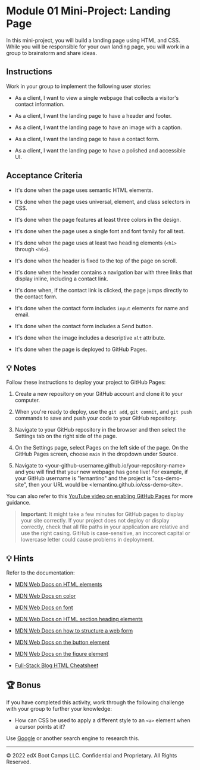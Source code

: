 # Module 01 Mini-Project: Landing Page

In this mini-project, you will build a landing page using HTML and CSS. While you will be responsible for your own landing page, you will work in a group to brainstorm and share ideas.

## Instructions

Work in your group to implement the following user stories:

- As a client, I want to view a single webpage that collects a visitor's contact information.

- As a client, I want the landing page to have a header and footer.

- As a client, I want the landing page to have an image with a caption.

- As a client, I want the landing page to have a contact form.

- As a client, I want the landing page to have a polished and accessible UI.

## Acceptance Criteria

- It's done when the page uses semantic HTML elements.

- It's done when the page uses universal, element, and class selectors in CSS.

- It's done when the page features at least three colors in the design.

- It's done when the page uses a single font and font family for all text.

- It's done when the page uses at least two heading elements (`<h1>` through `<h6>`).

- It's done when the header is fixed to the top of the page on scroll.

- It's done when the header contains a navigation bar with three links that display inline, including a contact link.

- It's done when, if the contact link is clicked, the page jumps directly to the contact form.

- It's done when the contact form includes `input` elements for name and email.

- It's done when the contact form includes a Send button.

- It's done when the image includes a descriptive `alt` attribute.

- It's done when the page is deployed to GitHub Pages.

## 💡 Notes

Follow these instructions to deploy your project to GitHub Pages:

1. Create a new repository on your GitHub account and clone it to your computer.

2. When you're ready to deploy, use the `git add`, `git commit`, and `git push` commands to save and push your code to your GitHub repository.

3. Navigate to your GitHub repository in the browser and then select the Settings tab on the right side of the page.

4. On the Settings page, select Pages on the left side of the page. On the GitHub Pages screen, choose `main` in the dropdown under Source.

5. Navigate to <your-github-username.github.io/your-repository-name> and you will find that your new webpage has gone live! For example, if your GitHub username is "lernantino" and the project is "css-demo-site", then your URL would be <lernantino.github.io/css-demo-site>.

You can also refer to this [YouTube video on enabling GitHub Pages](https://youtu.be/P4Mu1t5rIXg) for more guidance.

> **Important**: It might take a few minutes for GitHub pages to display your site correctly. If your project does not deploy or display correctly, check that all file paths in your application are relative and use the right casing. GitHub is case-sensitive, an inccorect capital or lowercase letter could cause problems in deployment.

## 💡 Hints

Refer to the documentation:

- [MDN Web Docs on HTML elements](https://developer.mozilla.org/en-US/docs/Web/HTML/Element)

- [MDN Web Docs on color](https://developer.mozilla.org/en-US/docs/Web/CSS/color)

- [MDN Web Docs on font](https://developer.mozilla.org/en-US/docs/Web/CSS/font)

- [MDN Web Docs on HTML section heading elements](https://developer.mozilla.org/en-US/docs/Web/HTML/Element/Heading_Elements)

- [MDN Web Docs on how to structure a web form](https://developer.mozilla.org/en-US/docs/Learn/Forms/How_to_structure_a_web_form)

- [MDN Web Docs on the button element](https://developer.mozilla.org/en-US/docs/Web/HTML/Element/button)

- [MDN Web Docs on the figure element](https://developer.mozilla.org/en-US/docs/Web/HTML/Element/figure)

- [Full-Stack Blog HTML Cheatsheet](https://coding-boot-camp.github.io/full-stack/html/html-cheatsheet)

## 🏆 Bonus

If you have completed this activity, work through the following challenge with your group to further your knowledge:

- How can CSS be used to apply a different style to an `<a>` element when a cursor points at it?

Use [Google](https://www.google.com) or another search engine to research this.

---

© 2022 edX Boot Camps LLC. Confidential and Proprietary. All Rights Reserved.
